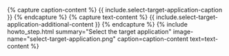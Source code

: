 {% capture caption-content %}
  {{ include.select-target-application-caption }}
{% endcapture %}
{% capture text-content %}
  {{ include.select-target-application-additional-content }}
{% endcapture %}
{% include howto_step.html
  summary="Select the target application"
  image-name="select-target-application.png"
  caption=caption-content
  text=text-content
%}
